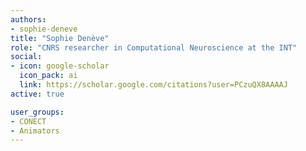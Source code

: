 ```yaml
---
authors:
- sophie-deneve
title: "Sophie Denève"
role: "CNRS researcher in Computational Neuroscience at the INT"
social:
- icon: google-scholar
  icon_pack: ai
  link: https://scholar.google.com/citations?user=PCzuQX8AAAAJ
active: true

user_groups:
- CONECT
- Animators
---
```

